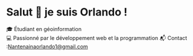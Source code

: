 # Salut 👋 je suis Orlando !
🎓 Étudiant en géoinformation  
💻 Passionné par le développement web et la programmation 
📬 Contact :Nantenainaorlando1@gmail.com
